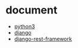 # document
* [python3](https://docs.python.org/3/)
* [django](https://www.djangoproject.com/)
* [django-rest-framework](http://www.django-rest-framework.org/) 
